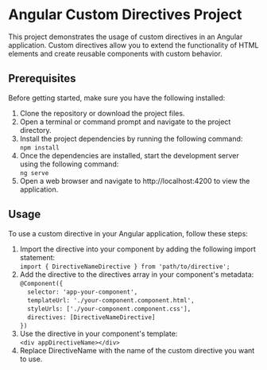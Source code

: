 # Angular Custom Directives Project

This project demonstrates the usage of custom directives in an Angular application. Custom directives allow you to extend the functionality of HTML elements and create reusable components with custom behavior.

## Prerequisites

Before getting started, make sure you have the following installed:
1. Clone the repository or download the project files.
2. Open a terminal or command prompt and navigate to the project directory.
3. Install the project dependencies by running the following command:
   <br>`npm install`
4. Once the dependencies are installed, start the development server using the following command:
   <br>`ng serve`
5. Open a web browser and navigate to http://localhost:4200 to view the application.

## Usage
To use a custom directive in your Angular application, follow these steps:
1. Import the directive into your component by adding the following import statement:
   <br>`import { DirectiveNameDirective } from 'path/to/directive';`
2. Add the directive to the directives array in your component's metadata:
   <br>`@Component({`
   <br>`  selector: 'app-your-component',`
   <br>`  templateUrl: './your-component.component.html',`
   <br>`  styleUrls: ['./your-component.component.css'],`
   <br>`  directives: [DirectiveNameDirective]`
   <br>`})`
3. Use the directive in your component's template:
   <br>`<div appDirectiveName></div>`
4. Replace DirectiveName with the name of the custom directive you want to use.   

